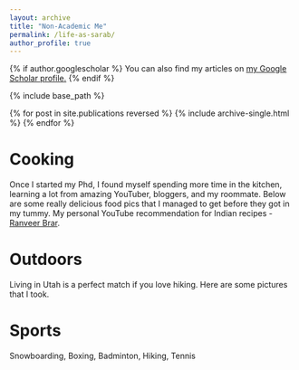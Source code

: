 ```yaml
---
layout: archive
title: "Non-Academic Me"
permalink: /life-as-sarab/
author_profile: true
---
```


{% if author.googlescholar %}
  You can also find my articles on <u><a href="https://scholar.google.co.in/citations?user=yymAYRoAAAAJ&hl=en">my Google Scholar profile</a>.</u>
{% endif %}

{% include base_path %}

{% for post in site.publications reversed %}
  {% include archive-single.html %}
{% endfor %}

Cooking
======
Once I started my Phd, I found myself spending more time in the kitchen, learning a lot from amazing YouTuber, bloggers, and my roommate. Below are some really delicious food pics that I managed to get before they got in my tummy. My personal YouTube recommendation for Indian recipes - [Ranveer Brar](https://www.youtube.com/c/ChefRanveer/about).

Outdoors
======
Living in Utah is a perfect match if you love hiking. Here are some pictures that I took.

Sports
======
Snowboarding, Boxing, Badminton, Hiking, Tennis